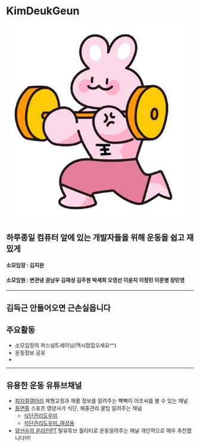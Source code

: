 # KimDeukGeun
![김두근](/김두근씨.jpg)
## 하루종일 컴퓨터 앞에 있는 개발자들을 위해 운동을 쉽고 재밌게
#### 소모임장 : 김지완 
#### 소모임원 : 변관녕 권남우 김재성 김주원 박세희 오영선 이윤지 이정민 이준병 장민영
<hr/>

## 김득근 안들어오면 근손실옵니다

## 주요활동
* 소모임장의 퍼스널트레이닝(맥시멈짐오세요^^)
* 운동정보 공유
* 
<hr/>

## 유용한 운동 유튜브채널
* [피지컬갤러리](https://www.youtube.com/channel/UCdtRAcd3L_UpV4tMXCw63NQ)
체형교정과 재활 정보를 알려주는 빡빡이 아조씨를 볼 수 있는 채널
* [동면중](https://www.youtube.com/c/%EB%8F%99%EB%A9%B4%EC%A4%911989/about)
스포츠 영양사가 식단, 체중관리 꿀팁 알려주는 채널
    * [식단관리도우미]()
    * [식단관리도우미_여성용]()
* [양선수의 온라인PT](https://www.youtube.com/c/yangcoach/about)
탈유튜브 퀄리티로 운동알려주는 채널 개인적으로 매우 추천합니다!!!!